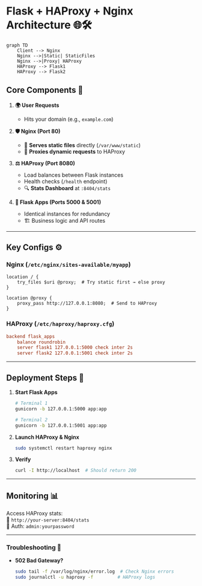 # **Flask + HAProxy + Nginx Architecture** 🌐🛠️

```mermaid
graph TD
    Client --> Nginx
    Nginx -->|Static| StaticFiles
    Nginx -->|Proxy| HAProxy
    HAProxy --> Flask1
    HAProxy --> Flask2
```

## **Core Components** 🧩
1. **🌍 User Requests**  
   - Hits your domain (e.g., `example.com`)

2. **🛡️ Nginx (Port 80)**  
   - 📁 **Serves static files** directly (`/var/www/static`)  
   - 🔄 **Proxies dynamic requests** to HAProxy  

3. **⚖️ HAProxy (Port 8080)**  
   - Load balances between Flask instances  
   - Health checks (`/health` endpoint)  
   - 🔍 **Stats Dashboard** at `:8404/stats`  

4. **🐍 Flask Apps (Ports 5000 & 5001)**  
   - Identical instances for redundancy  
   - 🏗️ Business logic and API routes  

---

## **Key Configs** ⚙️

### **Nginx (`/etc/nginx/sites-available/myapp`)**
```nginx
location / {
    try_files $uri @proxy;  # Try static first → else proxy
}

location @proxy {
    proxy_pass http://127.0.0.1:8080;  # Send to HAProxy
}
```

### **HAProxy (`/etc/haproxy/haproxy.cfg`)**
```cfg
backend flask_apps
    balance roundrobin
    server flask1 127.0.0.1:5000 check inter 2s
    server flask2 127.0.0.1:5001 check inter 2s
```

---

## **Deployment Steps** 🚀

1. **Start Flask Apps**  
   ```bash
   # Terminal 1
   gunicorn -b 127.0.0.1:5000 app:app
   
   # Terminal 2
   gunicorn -b 127.0.0.1:5001 app:app
   ```

2. **Launch HAProxy & Nginx**  
   ```bash
   sudo systemctl restart haproxy nginx
   ```

3. **Verify**  
   ```bash
   curl -I http://localhost  # Should return 200
   ```

---

## **Monitoring** 📊  
Access HAProxy stats:  
🔗 `http://your-server:8404/stats`  
🔐 Auth: `admin:yourpassword`  

---

### **Troubleshooting** 🔧  
- **502 Bad Gateway?**  
  ```bash
  sudo tail -f /var/log/nginx/error.log  # Check Nginx errors
  sudo journalctl -u haproxy -f         # HAProxy logs
  ```
